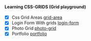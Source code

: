#### Learning CSS-GRIDS (Grid playground)

- [x] Css Grid Areas [grid-area](grid-area.html)
- [x] Login Form With grids [login-form](login-form.html)
- [x] Photo Grid [photo-grid](photo-grid.html)
- [x] Portfolio [portfolio](portfolio)